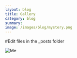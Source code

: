 ```yaml
---
layout: blog
title: Gallery
category: blog
summary:
image: /images/blog/mystery.png
---
```


#Edit files in the _posts folder

![Me]({{site.baseurl}}/images/blog/me.jpg)
